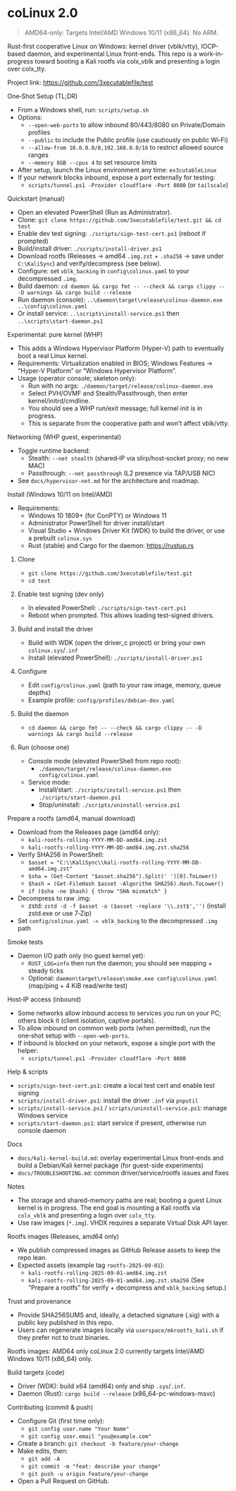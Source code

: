 # coLinux 2.0

> AMD64-only: Targets Intel/AMD Windows 10/11 (x86_64). No ARM.

Rust-first cooperative Linux on Windows: kernel driver (vblk/vtty), IOCP-based daemon, and experimental Linux front-ends. This repo is a work-in-progress toward booting a Kali rootfs via colx_vblk and presenting a login over colx_tty.

Project link: https://github.com/3xecutablefile/test

One‑Shot Setup (TL;DR)
- From a Windows shell, run: `scripts/setup.sh`
- Options:
  - `--open-web-ports` to allow inbound 80/443/8080 on Private/Domain profiles
  - `--public` to include the Public profile (use cautiously on public Wi‑Fi)
  - `--allow-from 10.0.0.0/8,192.168.0.0/16` to restrict allowed source ranges
  - `--memory 8GB --cpus 4` to set resource limits
- After setup, launch the Linux environment any time: `ex3cutableLinux`
- If your network blocks inbound, expose a port externally for testing:
  - `scripts/tunnel.ps1 -Provider cloudflare -Port 8080` (or `tailscale`)

Quickstart (manual)
- Open an elevated PowerShell (Run as Administrator).
- Clone: `git clone https://github.com/3xecutablefile/test.git && cd test`
- Enable dev test signing: `./scripts/sign-test-cert.ps1` (reboot if prompted)
- Build/install driver: `./scripts/install-driver.ps1`
- Download rootfs (Releases → amd64 `.img.zst` + `.sha256` → save under `C:\KaliSync`) and verify/decompress (see below).
- Configure: set `vblk_backing` in `config\colinux.yaml` to your decompressed `.img`.
- Build daemon: `cd daemon && cargo fmt -- --check && cargo clippy -- -D warnings && cargo build --release`
- Run daemon (console): `..\daemon\target\release\colinux-daemon.exe ..\config\colinux.yaml`
- Or install service: `..\scripts\install-service.ps1` then `..\scripts\start-daemon.ps1`

Experimental: pure kernel (WHP)
- This adds a Windows Hypervisor Platform (Hyper-V) path to eventually boot a real Linux kernel.
- Requirements: Virtualization enabled in BIOS; Windows Features → “Hyper-V Platform” or “Windows Hypervisor Platform”.
- Usage (operator console; skeleton only):
  - Run with no args: `./daemon/target/release/colinux-daemon.exe`
  - Select PVH/OVMF and Stealth/Passthrough, then enter kernel/initrd/cmdline.
  - You should see a WHP run/exit message; full kernel init is in progress.
  - This is separate from the cooperative path and won’t affect vblk/vtty.

Networking (WHP guest, experimental)
- Toggle runtime backend:
  - Stealth: `--net stealth` (shared‑IP via slirp/host‑socket proxy; no new MAC)
  - Passthrough: `--net passthrough` (L2 presence via TAP/USB NIC)
- See `docs/hypervisor-net.md` for the architecture and roadmap.

Install (Windows 10/11 on Intel/AMD)
- Requirements:
  - Windows 10 1809+ (for ConPTY) or Windows 11
  - Administrator PowerShell for driver install/start
  - Visual Studio + Windows Driver Kit (WDK) to build the driver, or use a prebuilt `colinux.sys`
  - Rust (stable) and Cargo for the daemon: https://rustup.rs

1) Clone
   - `git clone https://github.com/3xecutablefile/test.git`
   - `cd test`

2) Enable test signing (dev only)
   - In elevated PowerShell: `./scripts/sign-test-cert.ps1`
   - Reboot when prompted. This allows loading test-signed drivers.

3) Build and install the driver
   - Build with WDK (open the driver_c project) or bring your own `colinux.sys`/`.inf`
   - Install (elevated PowerShell): `./scripts/install-driver.ps1`

4) Configure
   - Edit `config/colinux.yaml` (path to your raw image, memory, queue depths)
   - Example profile: `config/profiles/debian-dev.yaml`

5) Build the daemon
   - `cd daemon && cargo fmt -- --check && cargo clippy -- -D warnings && cargo build --release`

6) Run (choose one)
   - Console mode (elevated PowerShell from repo root):
     - `./daemon/target/release/colinux-daemon.exe config/colinux.yaml`
   - Service mode:
     - Install/start: `./scripts/install-service.ps1` then `./scripts/start-daemon.ps1`
     - Stop/uninstall: `./scripts/uninstall-service.ps1`

Prepare a rootfs (amd64, manual download)
- Download from the Releases page (amd64 only):
  - `kali-rootfs-rolling-YYYY-MM-DD-amd64.img.zst`
  - `kali-rootfs-rolling-YYYY-MM-DD-amd64.img.zst.sha256`
- Verify SHA256 in PowerShell:
  - `$asset = "C:\\KaliSync\\kali-rootfs-rolling-YYYY-MM-DD-amd64.img.zst"`
  - `$sha = (Get-Content "$asset.sha256").Split(' ')[0].ToLower()`
  - `$hash = (Get-FileHash $asset -Algorithm SHA256).Hash.ToLower()`
  - `if ($sha -ne $hash) { throw "SHA mismatch" }`
- Decompress to raw .img:
  - zstd: `zstd -d -f $asset -o ($asset -replace '\\.zst$','')` (install zstd.exe or use 7‑Zip)
- Set `config/colinux.yaml -> vblk_backing` to the decompressed `.img` path

Smoke tests
- Daemon I/O path only (no guest kernel yet):
  - `RUST_LOG=info` then run the daemon; you should see mapping + steady ticks
  - Optional: `daemon\target\release\smoke.exe config\colinux.yaml` (map/ping + 4 KiB read/write test)

Host‑IP access (inbound)
- Some networks allow inbound access to services you run on your PC; others block it (client isolation, captive portals).
- To allow inbound on common web ports (when permitted), run the one‑shot setup with `--open-web-ports`.
- If inbound is blocked on your network, expose a single port with the helper:
  - `scripts/tunnel.ps1 -Provider cloudflare -Port 8080`

Help & scripts
- `scripts/sign-test-cert.ps1`: create a local test cert and enable test signing
- `scripts/install-driver.ps1`: install the driver `.inf` via `pnputil`
- `scripts/install-service.ps1` / `scripts/uninstall-service.ps1`: manage Windows service
- `scripts/start-daemon.ps1`: start service if present, otherwise run console daemon

Docs
- `docs/kali-kernel-build.md`: overlay experimental Linux front-ends and build a Debian/Kali kernel package (for guest-side experiments)
- `docs/TROUBLESHOOTING.md`: common driver/service/rootfs issues and fixes

Notes
- The storage and shared-memory paths are real; booting a guest Linux kernel is in progress. The end goal is mounting a Kali rootfs via `colx_vblk` and presenting a login over `colx_tty`.
- Use raw images (`*.img`). VHDX requires a separate Virtual Disk API layer.

Rootfs images (Releases, amd64 only)
- We publish compressed images as GitHub Release assets to keep the repo lean.
- Expected assets (example tag `rootfs-2025-09-01`):
  - `kali-rootfs-rolling-2025-09-01-amd64.img.zst`
  - `kali-rootfs-rolling-2025-09-01-amd64.img.zst.sha256`
  (See “Prepare a rootfs” for verify + decompress and `vblk_backing` setup.)

Trust and provenance
- Provide SHA256SUMS and, ideally, a detached signature (.sig) with a public key published in this repo.
- Users can regenerate images locally via `userspace/mkrootfs_kali.sh` if they prefer not to trust binaries.

Rootfs images: AMD64 only
coLinux 2.0 currently targets Intel/AMD Windows 10/11 (x86_64) only.

Build targets (code)
- Driver (WDK): build x64 (amd64) only and ship `.sys`/`.inf`.
- Daemon (Rust): `cargo build --release` (x86_64-pc-windows-msvc)

Contributing (commit & push)
- Configure Git (first time only):
  - `git config user.name "Your Name"`
  - `git config user.email "you@example.com"`
- Create a branch: `git checkout -b feature/your-change`
- Make edits, then:
  - `git add -A`
  - `git commit -m "feat: describe your change"`
  - `git push -u origin feature/your-change`
- Open a Pull Request on GitHub.
